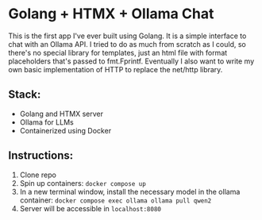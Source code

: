 # Golang + HTMX + Ollama Chat

This is the first app I've ever built using Golang. It is a simple interface to chat with an Ollama API. I tried to do as much from scratch as I could, so there's no special library for templates, just an html file with format placeholders that's passed to fmt.Fprintf. Eventually I also want to write my own basic implementation of HTTP to replace the net/http library.

## Stack:
* Golang and HTMX server
* Ollama for LLMs
* Containerized using Docker

## Instructions:
1. Clone repo
2. Spin up containers: ```docker compose up```
3. In a new terminal window, install the necessary model in the ollama container: ```docker compose exec ollama ollama pull qwen2```
4. Server will be accessible in ```localhost:8080```
